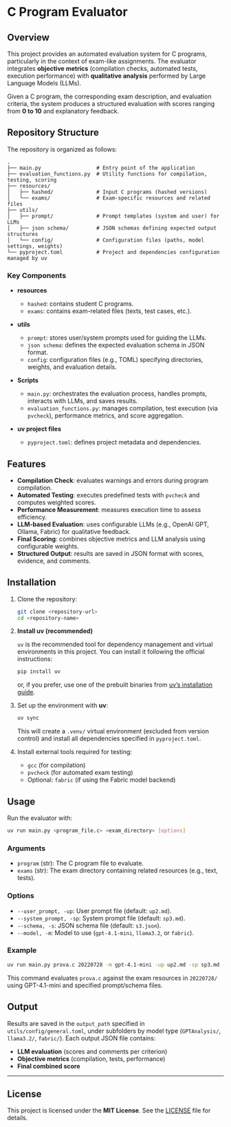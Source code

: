 # C Program Evaluator

## Overview

This project provides an automated evaluation system for C programs, particularly in the context of exam-like assignments. The evaluator integrates **objective metrics** (compilation checks, automated tests, execution performance) with **qualitative analysis** performed by Large Language Models (LLMs).

Given a C program, the corresponding exam description, and evaluation criteria, the system produces a structured evaluation with scores ranging from **0 to 10** and explanatory feedback.

## Repository Structure

The repository is organized as follows:

```
.
├── main.py                  # Entry point of the application
├── evaluation_functions.py  # Utility functions for compilation, testing, scoring
├── resources/
│   ├── hashed/              # Input C programs (hashed versions)
│   └── exams/               # Exam-specific resources and related files
├── utils/
│   ├── prompt/              # Prompt templates (system and user) for LLMs
│   ├── json schema/         # JSON schemas defining expected output structures
│   └── config/              # Configuration files (paths, model settings, weights)
└── pyproject.toml           # Project and dependencies configuration managed by uv
```

### Key Components

* **resources**

  * `hashed`: contains student C programs.
  * `exams`: contains exam-related files (texts, test cases, etc.).

* **utils**

  * `prompt`: stores user/system prompts used for guiding the LLMs.
  * `json schema`: defines the expected evaluation schema in JSON format.
  * `config`: configuration files (e.g., TOML) specifying directories, weights, and evaluation details.

* **Scripts**

  * `main.py`: orchestrates the evaluation process, handles prompts, interacts with LLMs, and saves results.
  * `evaluation_functions.py`: manages compilation, test execution (via `pvcheck`), performance metrics, and score aggregation.

* **uv project files**

  * `pyproject.toml`: defines project metadata and dependencies.

## Features

* **Compilation Check**: evaluates warnings and errors during program compilation.
* **Automated Testing**: executes predefined tests with `pvcheck` and computes weighted scores.
* **Performance Measurement**: measures execution time to assess efficiency.
* **LLM-based Evaluation**: uses configurable LLMs (e.g., OpenAI GPT, Ollama, Fabric) for qualitative feedback.
* **Final Scoring**: combines objective metrics and LLM analysis using configurable weights.
* **Structured Output**: results are saved in JSON format with scores, evidence, and comments.

## Installation

1. Clone the repository:

   ```bash
   git clone <repository-url>
   cd <repository-name>
   ```

2. **Install uv (recommended)**

   `uv` is the recommended tool for dependency management and virtual environments in this project.
   You can install it following the official instructions:

   ```bash
   pip install uv
   ```

   or, if you prefer, use one of the prebuilt binaries from [uv’s installation guide](https://github.com/astral-sh/uv).

3. Set up the environment with **uv**:

   ```bash
   uv sync
   ```

   This will create a `.venv/` virtual environment (excluded from version control) and install all dependencies specified in `pyproject.toml`.

4. Install external tools required for testing:

   * `gcc` (for compilation)
   * `pvcheck` (for automated exam testing)
   * Optional: `fabric` (if using the Fabric model backend)

## Usage

Run the evaluator with:

```bash
uv run main.py <program_file.c> <exam_directory> [options]
```

### Arguments

* `program` (str): The C program file to evaluate.
* `exams` (str): The exam directory containing related resources (e.g., text, tests).

### Options

* `--user_prompt, -up`: User prompt file (default: `up2.md`).
* `--system_prompt, -sp`: System prompt file (default: `sp3.md`).
* `--schema, -s`: JSON schema file (default: `s3.json`).
* `--model, -m`: Model to use (`gpt-4.1-mini`, `llama3.2`, or `fabric`).

### Example

```bash
uv run main.py prova.c 20220728 -m gpt-4.1-mini -up up2.md -sp sp3.md -s s3.json
```

This command evaluates `prova.c` against the exam resources in `20220728/` using GPT-4.1-mini and specified prompt/schema files.

## Output

Results are saved in the `output_path` specified in `utils/config/general.toml`, under subfolders by model type (`GPTAnalysis/`, `llama3.2/`, `fabric/`).
Each output JSON file contains:

* **LLM evaluation** (scores and comments per criterion)
* **Objective metrics** (compilation, tests, performance)
* **Final combined score**

---

## License

This project is licensed under the **MIT License**. See the [LICENSE](LICENSE) file for details.
